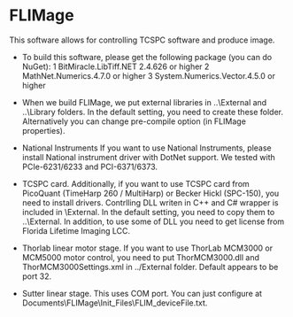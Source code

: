 # FLIMage
This software allows for controlling TCSPC software and produce image.

* To build this software, please get the following package (you can do NuGet):
1 BitMiracle.LibTiff.NET 2.4.626 or higher
2 MathNet.Numerics.4.7.0 or higher
3 System.Numerics.Vector.4.5.0 or higher

* When we build FLIMage, we put external libraries in 
..\External and ..\Library folders. In the default setting, you need to create these folder. Alternatively you can change pre-compile option (in FLIMage properties).

* National Instruments
If you want to use National Instruments, please install National instrument driver with DotNet support. We tested with PCIe-6231/6233 and PCI-6371/6373.

* TCSPC card.
Additionally, if you want to use TCSPC card from PicoQuant (TimeHarp 260 / MultiHarp) or Becker Hickl (SPC-150), you need to install drivers. Contrlling DLL writen in C++ and C# wrapper is included in \External. In the default setting, you need to copy them to ..\External. In addition, to use some of DLL you need to get license from Florida Lifetime Imaging LCC.

* Thorlab linear motor stage.
If you want to use ThorLab MCM3000 or MCM5000 motor control, you need to put ThorMCM3000.dll and ThorMCM3000Settings.xml in ../External folder. Default appears to be port 32.

* Sutter linear stage.
This uses COM port. You can just configure at Documents\FLIMage\Init_Files\FLIM_deviceFile.txt.

